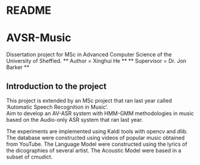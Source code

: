 # README #

# AVSR-Music

Dissertation project for MSc in Advanced Computer Science of the University of Sheffied.
** Author = Xinghui He **
** Supervisor = Dr. Jon Barker **


## Introduction to the project

This project is extended by an MSc project that ran last year called ‘Automatic Speech Recognition in Music’.  
Aim to develop an AV-ASR system with HMM-GMM methodologies in music based on the Audio-only ASR system that ran last year.

The experiments are implemented using Kaldi tools with opencv and dlib. The database were constructed using videos of popular music obtained from YouTube. The Language Model were constructed using the lyrics of the dicographies of several artist. The Acoustic Model were based in a subset of cmudict.

